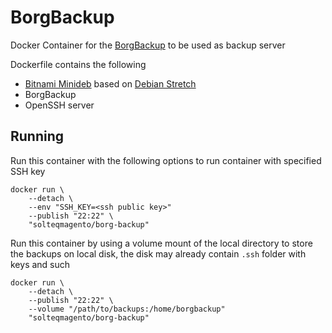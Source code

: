 # BorgBackup
Docker Container for the [BorgBackup](https://www.borgbackup.org/) to be used as backup server

Dockerfile contains the following
- [Bitnami Minideb](https://hub.docker.com/r/bitnami/minideb/) based on [Debian Stretch](https://www.debian.org/)
- BorgBackup
- OpenSSH server

## Running
Run this container with the following options to run container with specified SSH key

```
docker run \
	--detach \
	--env "SSH_KEY=<ssh public key>"
	--publish "22:22" \
	"solteqmagento/borg-backup"
```

Run this container by using a volume mount of the local directory to store the backups on local disk,
the disk may already contain `.ssh` folder with keys and such
```
docker run \
	--detach \
	--publish "22:22" \
	--volume "/path/to/backups:/home/borgbackup"
	"solteqmagento/borg-backup"
```
